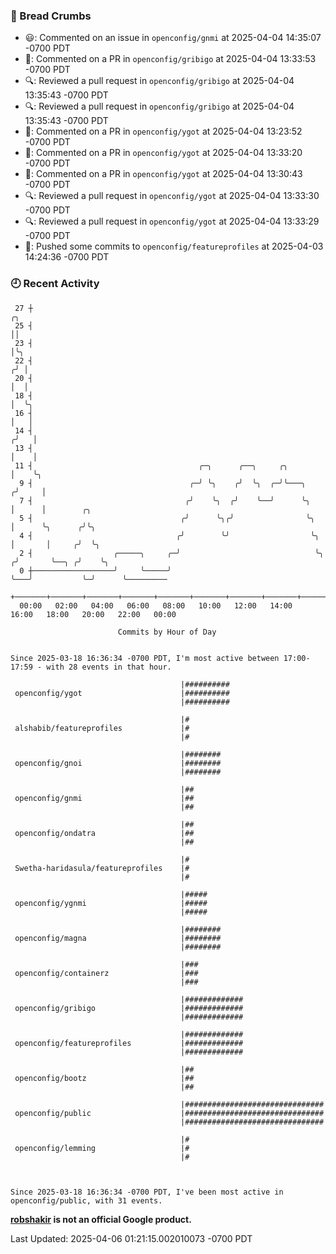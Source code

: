 ### 🍞 Bread Crumbs

 * 😃: Commented on an issue in `openconfig/gnmi` at 2025-04-04 14:35:07 -0700 PDT
 * 💬: Commented on a PR in  `openconfig/gribigo` at 2025-04-04 13:33:53 -0700 PDT
 * 🔍: Reviewed a pull request in  `openconfig/gribigo` at 2025-04-04 13:35:43 -0700 PDT
 * 🔍: Reviewed a pull request in  `openconfig/gribigo` at 2025-04-04 13:35:43 -0700 PDT
 * 💬: Commented on a PR in  `openconfig/ygot` at 2025-04-04 13:23:52 -0700 PDT
 * 💬: Commented on a PR in  `openconfig/ygot` at 2025-04-04 13:33:20 -0700 PDT
 * 💬: Commented on a PR in  `openconfig/ygot` at 2025-04-04 13:30:43 -0700 PDT
 * 🔍: Reviewed a pull request in  `openconfig/ygot` at 2025-04-04 13:33:30 -0700 PDT
 * 🔍: Reviewed a pull request in  `openconfig/ygot` at 2025-04-04 13:33:29 -0700 PDT
 * 🚢: Pushed some commits to `openconfig/featureprofiles` at 2025-04-03 14:24:36 -0700 PDT

### 🕘 Recent Activity
```
 27 ┼                                                                        ╭╮
 25 ┤                                                                        ││
 23 ┤                                                                        │╰╮
 22 ┤                                                                       ╭╯ │
 20 ┤                                                                       │  │
 18 ┤                                                                       │  ╰╮
 16 ┤                                                                       │   │
 14 ┤                                                                      ╭╯   │
 13 ┤                                                                      │    │
 11 ┤                                     ╭─╮      ╭──╮     ╭╮             │    ╰╮
  9 ┤                                   ╭─╯ ╰╮    ╭╯  ╰╮  ╭─╯╰───╮        ╭╯     │
  7 ┤                                  ╭╯    ╰╮  ╭╯    ╰──╯      ╰╮       │      │        ╭╮
  5 ┤                                 ╭╯      ╰╮╭╯                ╰╮      │      ╰╮      ╭╯╰╮
  4 ┤                                ╭╯        ╰╯                  ╰╮     │       │     ╭╯  ╰╮
  2 ┤                  ╭─────╮     ╭─╯                              ╰╮   ╭╯       ╰──╮ ╭╯    ╰╮
  0 ┼──────────────────╯     ╰─────╯                                 ╰───╯           ╰─╯      ╰─────────
    +───────+───────+───────+───────+───────+───────+───────+───────+───────+───────+───────+───────+────
  00:00   02:00   04:00   06:00   08:00   10:00   12:00   14:00   16:00   18:00   20:00   22:00   00:00   

						Commits by Hour of Day


Since 2025-03-18 16:36:34 -0700 PDT, I'm most active between 17:00-17:59 - with 28 events in that hour.

```



```
                                      |##########
 openconfig/ygot                      |##########
                                      |##########

                                      |#
 alshabib/featureprofiles             |#
                                      |#

                                      |########
 openconfig/gnoi                      |########
                                      |########

                                      |##
 openconfig/gnmi                      |##
                                      |##

                                      |##
 openconfig/ondatra                   |##
                                      |##

                                      |#
 Swetha-haridasula/featureprofiles    |#
                                      |#

                                      |#####
 openconfig/ygnmi                     |#####
                                      |#####

                                      |########
 openconfig/magna                     |########
                                      |########

                                      |###
 openconfig/containerz                |###
                                      |###

                                      |#############
 openconfig/gribigo                   |#############
                                      |#############

                                      |#############
 openconfig/featureprofiles           |#############
                                      |#############

                                      |##
 openconfig/bootz                     |##
                                      |##

                                      |###############################
 openconfig/public                    |###############################
                                      |###############################

                                      |#
 openconfig/lemming                   |#
                                      |#



Since 2025-03-18 16:36:34 -0700 PDT, I've been most active in openconfig/public, with 31 events.

```
**[robshakir](mailto:robjs@google.com) is not an official Google product.**  


Last Updated: 2025-04-06 01:21:15.002010073 -0700 PDT
